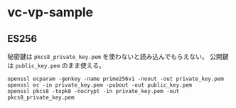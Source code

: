 # vc-vp-sample

## ES256

秘密鍵は `pkcs8_private_key.pem` を使わないと読み込んでもらえない。
公開鍵は `public_key.pem` のまま使える。

```
openssl ecparam -genkey -name prime256v1 -noout -out private_key.pem
openssl ec -in private_key.pem -pubout -out public_key.pem
openssl pkcs8 -topk8 -nocrypt -in private_key.pem -out pkcs8_private_key.pem
```
